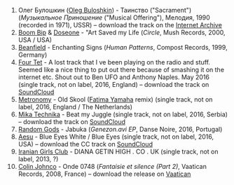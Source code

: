 1. Олег Булошкин ([Oleg Buloshkin](http://musicbrainz.org/artist/05cc4fbb-4462-4d95-bc8c-f7b3a042b056)) - Таинство ("Sacrament") (_Музыкальное Приношение_ ("Musical Offering"), Мелодия, 1990 (recorded in 1971), USSR) – download the track on the [Internet Archive](https://archive.org/details/OlegBuloshkinSacrament)
1. [Boom Bip](http://musicbrainz.org/artist/e595ed1c-9251-4362-a816-534f141d16ce) & [Doseone](http://musicbrainz.org/artist/524bc397-a217-4605-94ce-08d5c584d294) - "Art Saved my Life (_Circle_, Mush Records, 2000, USA / USA)
1. [Beanfield](http://musicbrainz.org/artist/ad0811ea-e213-451d-b22f-fa1a7f9e0226) - Enchanting Signs (_Human Patterns_, Compost Records, 1999, Germany)
1. [Four Tet](http://musicbrainz.org/artist/3bcff06f-675a-451f-9075-99e8657047e8) - A lost track that I ve been playing on the radio and stuff. Seemed like a nice thing to put out there because of smashing it on the internet etc. Shout out to Ben UFO and Anthony Naples. May 2016 (single track, not on label, 2016, England) – download the track on [SoundCloud](https://soundcloud.com/four-tet/trackivebeenplayingonradiostuffseemsnicething2dropbecausesmashingitoninternetshouts2bufoanaples)
1. [Metronomy](http://musicbrainz.org/artist/93eb7110-0bc9-4d3f-816b-4b52ef982ec8) - Old Skool ([Fatima Yamaha](http://musicbrainz.org/artist/dfac8e50-286a-443a-923f-820997e5794f) remix) (single track, not on label, 2016, England / The Netherlands)
1. [Mika Technika](http://musicbrainz.org/artist/b13fd3a7-79b0-4222-bc90-0784a9cc776e) - Beat my Juggle (single track, not on label, 2016, Serbia) – download the track on [SoundCloud](https://soundcloud.com/mikatechnika/mika-technika-beat-my-juggle)
1. [Random Gods](http://musicbrainz.org/artist/fb8eea5e-1996-4ef8-afdb-0f4958834b12) - Jabuka (_Genezon.avi EP_, Danse Noire, 2016, Portugal)
1. [Aesu](http://musicbrainz.org/artist/4757ebb7-f201-40b8-b824-eb7c583e29df) - Blue Eyes White / Blue Eyes (single track, not on label, 2016, USA) – download the CC track on [SoundCloud](https://soundcloud.com/aesu/blue-eyes)
1. [Iranian Girls Club](http://musicbrainz.org/artist/4d12d22a-d4d8-4fb0-b5a3-1330f3b3e45a) - DIANA GETIN HIGH . CO . UK (single track, not on label, 2013, ?)
1. [Colin Johnco](http://musicbrainz.org/artist/017ee10b-bfbc-4587-ac4b-a5645aa03c7d) - Onde 0748 (_Fantaisie et silence (Part 2)_, Vaatican Records, 2008, France) – download the release on [Vaatican](http://gestrococlub.org/Johnco2Colin.htm)